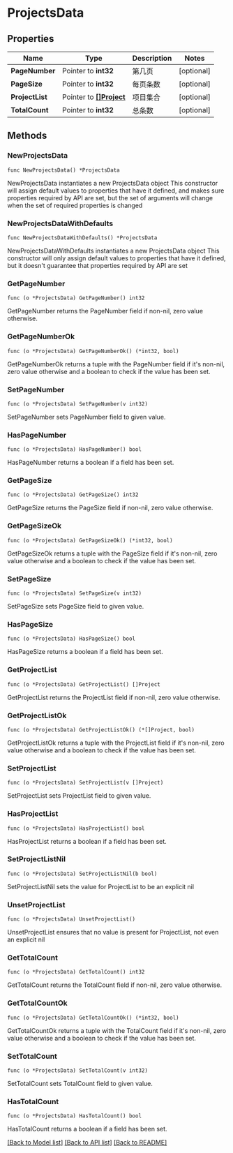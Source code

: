 # ProjectsData

## Properties

Name | Type | Description | Notes
------------ | ------------- | ------------- | -------------
**PageNumber** | Pointer to **int32** | 第几页 | [optional] 
**PageSize** | Pointer to **int32** | 每页条数 | [optional] 
**ProjectList** | Pointer to [**[]Project**](Project.md) | 项目集合 | [optional] 
**TotalCount** | Pointer to **int32** | 总条数 | [optional] 

## Methods

### NewProjectsData

`func NewProjectsData() *ProjectsData`

NewProjectsData instantiates a new ProjectsData object
This constructor will assign default values to properties that have it defined,
and makes sure properties required by API are set, but the set of arguments
will change when the set of required properties is changed

### NewProjectsDataWithDefaults

`func NewProjectsDataWithDefaults() *ProjectsData`

NewProjectsDataWithDefaults instantiates a new ProjectsData object
This constructor will only assign default values to properties that have it defined,
but it doesn't guarantee that properties required by API are set

### GetPageNumber

`func (o *ProjectsData) GetPageNumber() int32`

GetPageNumber returns the PageNumber field if non-nil, zero value otherwise.

### GetPageNumberOk

`func (o *ProjectsData) GetPageNumberOk() (*int32, bool)`

GetPageNumberOk returns a tuple with the PageNumber field if it's non-nil, zero value otherwise
and a boolean to check if the value has been set.

### SetPageNumber

`func (o *ProjectsData) SetPageNumber(v int32)`

SetPageNumber sets PageNumber field to given value.

### HasPageNumber

`func (o *ProjectsData) HasPageNumber() bool`

HasPageNumber returns a boolean if a field has been set.

### GetPageSize

`func (o *ProjectsData) GetPageSize() int32`

GetPageSize returns the PageSize field if non-nil, zero value otherwise.

### GetPageSizeOk

`func (o *ProjectsData) GetPageSizeOk() (*int32, bool)`

GetPageSizeOk returns a tuple with the PageSize field if it's non-nil, zero value otherwise
and a boolean to check if the value has been set.

### SetPageSize

`func (o *ProjectsData) SetPageSize(v int32)`

SetPageSize sets PageSize field to given value.

### HasPageSize

`func (o *ProjectsData) HasPageSize() bool`

HasPageSize returns a boolean if a field has been set.

### GetProjectList

`func (o *ProjectsData) GetProjectList() []Project`

GetProjectList returns the ProjectList field if non-nil, zero value otherwise.

### GetProjectListOk

`func (o *ProjectsData) GetProjectListOk() (*[]Project, bool)`

GetProjectListOk returns a tuple with the ProjectList field if it's non-nil, zero value otherwise
and a boolean to check if the value has been set.

### SetProjectList

`func (o *ProjectsData) SetProjectList(v []Project)`

SetProjectList sets ProjectList field to given value.

### HasProjectList

`func (o *ProjectsData) HasProjectList() bool`

HasProjectList returns a boolean if a field has been set.

### SetProjectListNil

`func (o *ProjectsData) SetProjectListNil(b bool)`

 SetProjectListNil sets the value for ProjectList to be an explicit nil

### UnsetProjectList
`func (o *ProjectsData) UnsetProjectList()`

UnsetProjectList ensures that no value is present for ProjectList, not even an explicit nil
### GetTotalCount

`func (o *ProjectsData) GetTotalCount() int32`

GetTotalCount returns the TotalCount field if non-nil, zero value otherwise.

### GetTotalCountOk

`func (o *ProjectsData) GetTotalCountOk() (*int32, bool)`

GetTotalCountOk returns a tuple with the TotalCount field if it's non-nil, zero value otherwise
and a boolean to check if the value has been set.

### SetTotalCount

`func (o *ProjectsData) SetTotalCount(v int32)`

SetTotalCount sets TotalCount field to given value.

### HasTotalCount

`func (o *ProjectsData) HasTotalCount() bool`

HasTotalCount returns a boolean if a field has been set.


[[Back to Model list]](../README.md#documentation-for-models) [[Back to API list]](../README.md#documentation-for-api-endpoints) [[Back to README]](../README.md)


